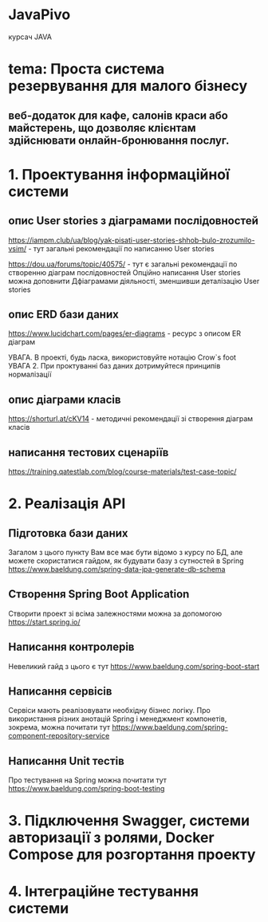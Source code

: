 # JavaPivo
курсач JAVA
# tema: Проста система резервування для малого бізнесу
## веб-додаток для кафе, салонів краси або майстерень, що дозволяє клієнтам здійснювати онлайн-бронювання послуг.
# 1. Проектування інформаційної системи
## опис User stories з діаграмами послідовностей
https://iampm.club/ua/blog/yak-pisati-user-stories-shhob-bulo-zrozumilo-vsim/ - тут загальні рекомендації по написанню User stories

https://dou.ua/forums/topic/40575/ - тут є загальні рекомендації по створенню діаграм послідовностей
Опційно написання User stories можна доповнити Дфіаграмами діяльності, зменшивши деталізацію User stories

## опис ERD бази даних
https://www.lucidchart.com/pages/er-diagrams - ресурс з описом ER діаграм

УВАГА. В проекті, будь ласка, використовуйте нотацію Crow`s foot
УВАГА 2. При проктуванні баз даних дотримуйтеся принципів нормалізації

## опис діаграми класів
https://shorturl.at/cKV14 - методичні рекомендації зі створення діаграм класів

## написання тестових сценаріїв
https://training.qatestlab.com/blog/course-materials/test-case-topic/

# 2. Реалізація API
## Підготовка бази даних
Загалом з цього пункту Вам все має бути відомо з курсу по БД, але можете скористатися гайдом, як будувати базу з сутностей в Spring
https://www.baeldung.com/spring-data-jpa-generate-db-schema
## Створення Spring Boot Application 
Створити проект зі всіма залежностями можна за допомогою https://start.spring.io/
## Написання контролерів
Невеликий гайд з цього є тут
https://www.baeldung.com/spring-boot-start
## Написання сервісів
Сервіси мають реалізовувати необхідну бізнес логіку. Про використання різних анотацій Spring і менеджмент компонетів, зокрема, можна почитати тут 
https://www.baeldung.com/spring-component-repository-service
## Написання Unit тестів
Про тестування на Spring можна почитати тут
https://www.baeldung.com/spring-boot-testing

# 3. Підключення Swagger, системи авторизації з ролями, Docker Compose для розгортання проекту

# 4. Інтеграційне тестування системи
